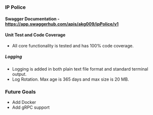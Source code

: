 ### IP Police

#### Swagger Documentation - https://app.swaggerhub.com/apis/akg009/ipPolice/v1

#### Unit Test and Code Coverage
- All core functionality is tested and has 100% code coverage.

##### Logging
- Logging is added in both plain text file format and standard terminal output.
- Log Rotation. Max age is 365 days and max size is 20 MB.

### Future Goals
- Add Docker
- Add gRPC support